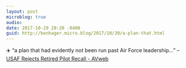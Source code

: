 ```yaml
---
layout: post
microblog: true
audio: 
date: 2017-10-29 20:20 -0400
guid: http://benhager.micro.blog/2017/10/30/a-plan-that.html
---
```

✈️ “a plan that had evidently not been run past Air Force leadership…” – [USAF Rejects Retired Pilot Recall - AVweb](https://www.avweb.com/avwebflash/news/USAF-Rejects-Retired-Pilot-Recall-229816-1.html)
